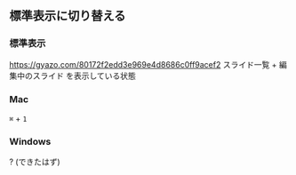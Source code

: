 ## 標準表示に切り替える
### 標準表示
https://gyazo.com/80172f2edd3e969e4d8686c0ff9acef2
スライド一覧 + 編集中のスライド を表示している状態

### Mac 
```⌘``` + ```1```

### Windows 
? (できたはず)

